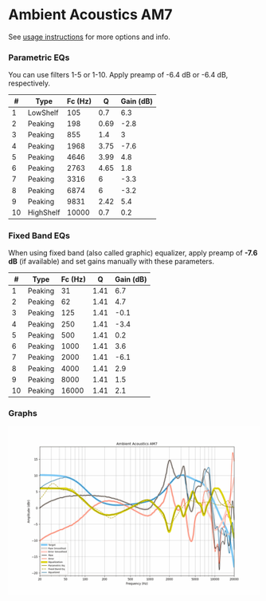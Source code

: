 # Ambient Acoustics AM7
See [usage instructions](https://github.com/jaakkopasanen/AutoEq#usage) for more options and info.

### Parametric EQs
You can use filters 1-5 or 1-10. Apply preamp of -6.4 dB or -6.4 dB, respectively.

|   # | Type      |   Fc (Hz) |    Q |   Gain (dB) |
|-----|-----------|-----------|------|-------------|
|   1 | LowShelf  |       105 | 0.7  |         6.3 |
|   2 | Peaking   |       198 | 0.69 |        -2.8 |
|   3 | Peaking   |       855 | 1.4  |         3   |
|   4 | Peaking   |      1968 | 3.75 |        -7.6 |
|   5 | Peaking   |      4646 | 3.99 |         4.8 |
|   6 | Peaking   |      2763 | 4.65 |         1.8 |
|   7 | Peaking   |      3316 | 6    |        -3.3 |
|   8 | Peaking   |      6874 | 6    |        -3.2 |
|   9 | Peaking   |      9831 | 2.42 |         5.4 |
|  10 | HighShelf |     10000 | 0.7  |         0.2 |

### Fixed Band EQs
When using fixed band (also called graphic) equalizer, apply preamp of **-7.6 dB** (if available) and set gains manually with these parameters.

|   # | Type    |   Fc (Hz) |    Q |   Gain (dB) |
|-----|---------|-----------|------|-------------|
|   1 | Peaking |        31 | 1.41 |         6.7 |
|   2 | Peaking |        62 | 1.41 |         4.7 |
|   3 | Peaking |       125 | 1.41 |        -0.1 |
|   4 | Peaking |       250 | 1.41 |        -3.4 |
|   5 | Peaking |       500 | 1.41 |         0.2 |
|   6 | Peaking |      1000 | 1.41 |         3.6 |
|   7 | Peaking |      2000 | 1.41 |        -6.1 |
|   8 | Peaking |      4000 | 1.41 |         2.9 |
|   9 | Peaking |      8000 | 1.41 |         1.5 |
|  10 | Peaking |     16000 | 1.41 |         2.1 |

### Graphs
![](./Ambient%20Acoustics%20AM7.png)
